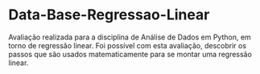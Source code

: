 # Data-Base-Regressao-Linear

Avaliação realizada para a disciplina de Análise de Dados em Python, em torno de regressão linear.
Foi possível com esta avaliação, descobrir os passos que são usados matematicamente para se montar uma regressão linear.
